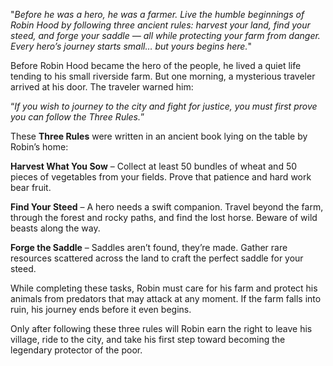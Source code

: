 "*Before he was a hero, he was a farmer. Live the humble beginnings of Robin Hood by following three ancient rules: harvest your land, find your steed, and forge your saddle — all while protecting your farm from danger. Every hero’s journey starts small… but yours begins here.*"





Before Robin Hood became the hero of the people, he lived a quiet life tending to his small riverside farm. But one morning, a mysterious traveler arrived at his door. The traveler warned him:

“*If you wish to journey to the city and fight for justice, you must first prove you can follow the Three Rules.*”



These **Three Rules** were written in an ancient book lying on the table by Robin’s home:



**Harvest What You Sow** – Collect at least 50 bundles of wheat and 50 pieces of vegetables from your fields. Prove that patience and hard work bear fruit.



**Find Your Steed** – A hero needs a swift companion. Travel beyond the farm, through the forest and rocky paths, and find the lost horse. Beware of wild beasts along the way.



**Forge the Saddle** – Saddles aren’t found, they’re made. Gather rare resources scattered across the land to craft the perfect saddle for your steed.



While completing these tasks, Robin must care for his farm and protect his animals from predators that may attack at any moment. If the farm falls into ruin, his journey ends before it even begins.



Only after following these three rules will Robin earn the right to leave his village, ride to the city, and take his first step toward becoming the legendary protector of the poor.





